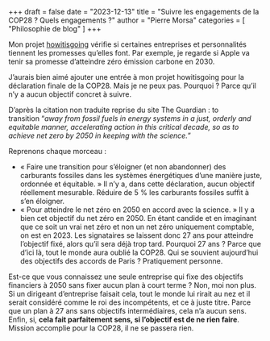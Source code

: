 +++
draft       = false
date        = "2023-12-13"
title       = "Suivre les engagements de la COP28 ? Quels engagements ?"
author      = "Pierre Morsa"
categories  = [ "Philosophie de blog" ]
+++

Mon projet [howitisgoing](/howitisgoing/) vérifie si certaines entreprises et personnalités tiennent les promesses qu’elles font. Par exemple, je regarde si Apple va tenir sa promesse d’atteindre zéro émission carbone en 2030.

J’aurais bien aimé ajouter une entrée à mon projet howitisgoing pour la déclaration finale de la COP28. Mais je ne peux pas. Pourquoi ? Parce qu’il n’y a aucun objectif concret à suivre.

D’après la citation non traduite reprise du site The Guardian : 
to transition “*away from fossil fuels in energy systems in a just, orderly and equitable manner, accelerating action in this critical decade, so as to achieve net zero by 2050 in keeping with the science.*”

Reprenons chaque morceau :
- « Faire une transition pour s’éloigner (et non abandonner) des carburants fossiles dans les systèmes énergétiques d’une manière juste, ordonnée et équitable. » Il n’y a, dans cette déclaration, aucun objectif réellement mesurable. Réduire de 5 % les carburants fossiles suffit à s’en éloigner.
- « Pour atteindre le net zéro en 2050 en accord avec la science. » Il y a bien cet objectif du net zéro en 2050. En étant candide et en imaginant que ce soit un vrai net zéro et non un net zéro uniquement comptable, on est en 2023. Les signataires se laissent donc 27 ans pour atteindre l’objectif fixé, alors qu’il sera déjà trop tard. Pourquoi 27 ans ? Parce que d’ici là, tout le monde aura oublié la COP28. Qui se souvient aujourd’hui des objectifs des accords de Paris ? Pratiquement personne.

Est-ce que vous connaissez une seule entreprise qui fixe des objectifs financiers à 2050 sans fixer aucun plan à court terme ? Non, moi non plus. Si un dirigeant d’entreprise faisait cela, tout le monde lui rirait au nez et il serait considéré comme le roi des incompétents, et ce à juste titre. Parce que un plan à 27 ans sans objectifs intermédiaires, cela n’a aucun sens. Enfin, si, **cela fait parfaitement sens, si l’objectif est de ne rien faire**. Mission accomplie pour la COP28, il ne se passera rien.
